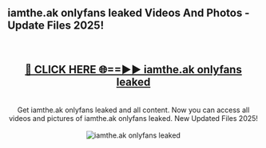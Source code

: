 <h2>iamthe.ak onlyfans leaked Videos And Photos - Update Files 2025!</h2>
<br>
<div align="center">
<h2><a href="https://top-ai-tools.click/QrbHav" rel="nofollow">🔴 CLICK HERE 🌐==►► iamthe.ak onlyfans leaked</a></h2>
<br>
Get iamthe.ak onlyfans leaked and all content. Now you can access all videos and pictures of iamthe.ak onlyfans leaked. New Updated Files 2025!
<br>
<br>
<a href="https://top-ai-tools.click/QrbHav" rel="nofollow" data-target="animated-image.originalLink"><img src="https://i.ibb.co.com/WyWwxjT/player-gif2.gif" alt="iamthe.ak onlyfans leaked" style="max-width: 100%; display: inline-block;" data-target="animated-image.originalImage"></a>
</div>
<br>